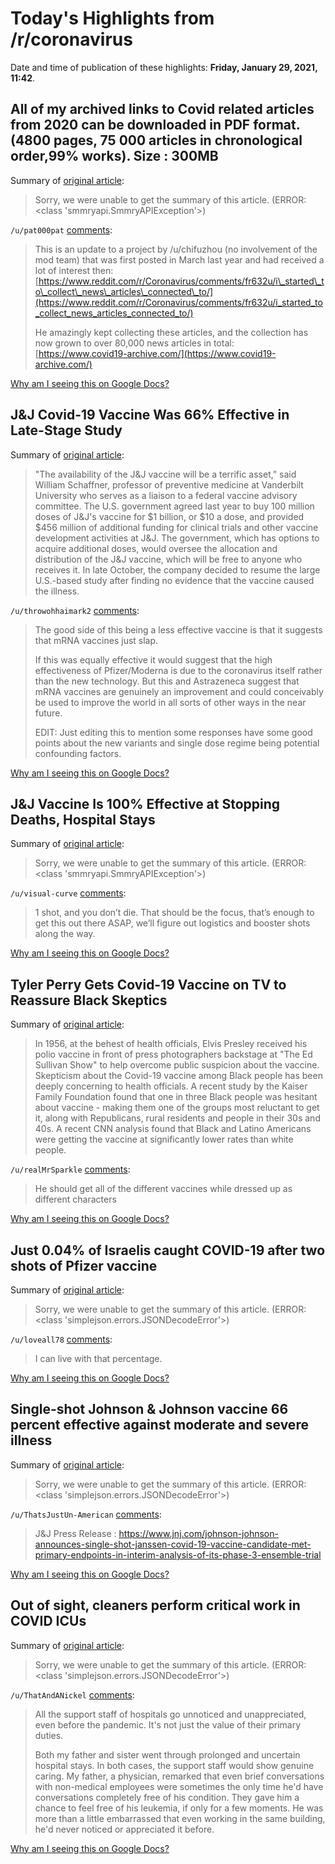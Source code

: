 # Today's Highlights from /r/coronavirus

Date and time of publication of these highlights: **Friday, January 29, 2021, 11:42**.

## All of my archived links to Covid related articles from 2020 can be downloaded in PDF format.(4800 pages, 75 000 articles in chronological order,99% works). Size : 300MB

Summary of [original article](https://drive.google.com/drive/folders/1zpl53VY58-i14tFO3iDo-oH082cTHJVf?usp=sharing):

> Sorry, we were unable to get the summary of this article. (ERROR: <class 'smmryapi.SmmryAPIException'>)

`/u/pat000pat` [comments](https://www.reddit.com/r/Coronavirus/comments/l3n62h/all_of_my_archived_links_to_covid_related/):

> This is an update to a project by /u/chifuzhou (no involvement of the mod team) that was first posted in March last year and had received a lot of interest then: [https://www.reddit.com/r/Coronavirus/comments/fr632u/i\_started\_to\_collect\_news\_articles\_connected\_to/](https://www.reddit.com/r/Coronavirus/comments/fr632u/i_started_to_collect_news_articles_connected_to/)
> 
> He amazingly kept collecting these articles, and the collection has now grown to over 80,000 news articles in total: [https://www.covid19-archive.com/](https://www.covid19-archive.com/)

[Why am I seeing this on Google Docs?](https://docs.google.com/document/d/1Dc6We63vOXIZsc0op-Bt4abqkYjXzOigalQqFxmvvbM/edit?usp=sharing)

## J&J Covid-19 Vaccine Was 66% Effective in Late-Stage Study

Summary of [original article](https://www.wsj.com/articles/j-j-covid-19-vaccine-was-66-effective-in-late-stage-study-11611925201):

> "The availability of the J&J vaccine will be a terrific asset," said William Schaffner, professor of preventive medicine at Vanderbilt University who serves as a liaison to a federal vaccine advisory committee. The U.S. government agreed last year to buy 100 million doses of J&J's vaccine for $1 billion, or $10 a dose, and provided $456 million of additional funding for clinical trials and other vaccine development activities at J&J. The government, which has options to acquire additional doses, would oversee the allocation and distribution of the J&J vaccine, which will be free to anyone who receives it. In late October, the company decided to resume the large U.S.-based study after finding no evidence that the vaccine caused the illness.

`/u/throwohhaimark2` [comments](https://www.reddit.com/r/Coronavirus/comments/l7s43b/jj_covid19_vaccine_was_66_effective_in_latestage/):

> The good side of this being a less effective vaccine is that it suggests that mRNA vaccines just slap. 
> 
> If this was equally effective it would suggest that the high effectiveness of Pfizer/Moderna is due to the coronavirus itself rather than the new technology. But this and Astrazeneca suggest that mRNA vaccines are genuinely an improvement and could conceivably be used to improve the world in all sorts of other ways in the near future.
> 
> EDIT: Just editing this to mention some responses have some good points about the new variants and single dose regime being potential confounding factors.

[Why am I seeing this on Google Docs?](https://docs.google.com/document/d/1Dc6We63vOXIZsc0op-Bt4abqkYjXzOigalQqFxmvvbM/edit?usp=sharing)

## J&J Vaccine Is 100% Effective at Stopping Deaths, Hospital Stays

Summary of [original article](https://www.bloomberg.com/news/articles/2021-01-29/j-j-single-dose-vaccine-provides-strong-shield-against-covid-19?srnd=premium):

> Sorry, we were unable to get the summary of this article. (ERROR: <class 'smmryapi.SmmryAPIException'>)

`/u/visual-curve` [comments](https://www.reddit.com/r/Coronavirus/comments/l7uk8t/jj_vaccine_is_100_effective_at_stopping_deaths/):

> 1 shot, and you don’t die. That should be the focus, that’s enough to get this out there ASAP, we’ll figure out logistics and booster shots along the way.

[Why am I seeing this on Google Docs?](https://docs.google.com/document/d/1Dc6We63vOXIZsc0op-Bt4abqkYjXzOigalQqFxmvvbM/edit?usp=sharing)

## Tyler Perry Gets Covid-19 Vaccine on TV to Reassure Black Skeptics

Summary of [original article](https://www.nytimes.com/2021/01/28/arts/tyler-perry-reassures-vaccine-skeptics.html):

> In 1956, at the behest of health officials, Elvis Presley received his polio vaccine in front of press photographers backstage at "The Ed Sullivan Show" to help overcome public suspicion about the vaccine. Skepticism about the Covid-19 vaccine among Black people has been deeply concerning to health officials. A recent study by the Kaiser Family Foundation found that one in three Black people was hesitant about vaccine - making them one of the groups most reluctant to get it, along with Republicans, rural residents and people in their 30s and 40s. A recent CNN analysis found that Black and Latino Americans were getting the vaccine at significantly lower rates than white people.

`/u/realMrSparkle` [comments](https://www.reddit.com/r/Coronavirus/comments/l7ngmf/tyler_perry_gets_covid19_vaccine_on_tv_to/):

> He should get all of the different vaccines while dressed up as different characters

[Why am I seeing this on Google Docs?](https://docs.google.com/document/d/1Dc6We63vOXIZsc0op-Bt4abqkYjXzOigalQqFxmvvbM/edit?usp=sharing)

## Just 0.04% of Israelis caught COVID-19 after two shots of Pfizer vaccine

Summary of [original article](https://www.jpost.com/israel-news/israel-shows-promising-results-from-pfizer-vaccination-campaign-657051):

> Sorry, we were unable to get the summary of this article. (ERROR: <class 'simplejson.errors.JSONDecodeError'>)

`/u/loveall78` [comments](https://www.reddit.com/r/Coronavirus/comments/l7apag/just_004_of_israelis_caught_covid19_after_two/):

> I can live with that percentage.

[Why am I seeing this on Google Docs?](https://docs.google.com/document/d/1Dc6We63vOXIZsc0op-Bt4abqkYjXzOigalQqFxmvvbM/edit?usp=sharing)

## Single-shot Johnson & Johnson vaccine 66 percent effective against moderate and severe illness

Summary of [original article](https://www.washingtonpost.com/health/2021/01/29/covid-vaccine-johnson-and-johnson/):

> Sorry, we were unable to get the summary of this article. (ERROR: <class 'simplejson.errors.JSONDecodeError'>)

`/u/ThatsJustUn-American` [comments](https://www.reddit.com/r/Coronavirus/comments/l7s18m/singleshot_johnson_johnson_vaccine_66_percent/):

> J&J Press Release : https://www.jnj.com/johnson-johnson-announces-single-shot-janssen-covid-19-vaccine-candidate-met-primary-endpoints-in-interim-analysis-of-its-phase-3-ensemble-trial

[Why am I seeing this on Google Docs?](https://docs.google.com/document/d/1Dc6We63vOXIZsc0op-Bt4abqkYjXzOigalQqFxmvvbM/edit?usp=sharing)

## Out of sight, cleaners perform critical work in COVID ICUs

Summary of [original article](https://apnews.com/article/pandemics-athens-coronavirus-pandemic-only-on-ap-greece-5a451647cb34fb2bf498f650fbffc7b8):

> Sorry, we were unable to get the summary of this article. (ERROR: <class 'simplejson.errors.JSONDecodeError'>)

`/u/ThatAndANickel` [comments](https://www.reddit.com/r/Coronavirus/comments/l7tvg7/out_of_sight_cleaners_perform_critical_work_in/):

> All the support staff of hospitals go unnoticed and unappreciated, even before the pandemic. It's not just the value of their primary duties.
> 
> Both my father and sister went through prolonged and uncertain hospital stays. In both cases, the support staff would show genuine caring. My father, a physician, remarked that even brief conversations with non-medical employees were sometimes the only time he'd have conversations completely free of his condition. They gave him a chance to feel free of his leukemia, if only for a few moments. He was more than a little embarrassed that even working in the same building, he'd never noticed or appreciated it before.

[Why am I seeing this on Google Docs?](https://docs.google.com/document/d/1Dc6We63vOXIZsc0op-Bt4abqkYjXzOigalQqFxmvvbM/edit?usp=sharing)

